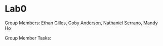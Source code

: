 # Lab0

Group Members: Ethan Gilles, Coby Anderson, Nathaniel Serrano, Mandy Ho

Group Member Tasks:

